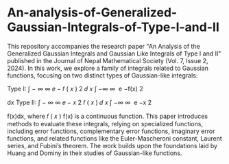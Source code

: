 # An-analysis-of-Generalized-Gaussian-Integrals-of-Type-I-and-II

This repository accompanies the research paper "An Analysis of the Generalized Gaussian Integrals and Gaussian Like Integrals of Type I and II" published in the Journal of Nepal Mathematical Society (Vol. 7, Issue 2, 2024). In this work, we explore a family of integrals related to Gaussian functions, focusing on two distinct types of Gaussian-like integrals:

Type I: 
∫
−
∞
∞
𝑒
−
𝑓
(
𝑥
)
2
𝑑
𝑥
∫ 
−∞
∞
​
 e 
−f(x) 
2
 
 dx
Type II: 
∫
−
∞
∞
𝑒
−
𝑥
2
𝑓
(
𝑥
)
𝑑
𝑥
∫ 
−∞
∞
​
 e 
−x 
2
 
 f(x)dx, where 
𝑓
(
𝑥
)
f(x) is a continuous function.
This paper introduces methods to evaluate these integrals, relying on specialized functions, including error functions, complementary error functions, imaginary error functions, and related functions like the Euler-Mascheroni constant, Laurent series, and Fubini’s theorem. The work builds upon the foundations laid by Huang and Dominy in their studies of Gaussian-like functions.
